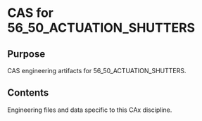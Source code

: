 # CAS for 56_50_ACTUATION_SHUTTERS

## Purpose
CAS engineering artifacts for 56_50_ACTUATION_SHUTTERS.

## Contents
Engineering files and data specific to this CAx discipline.

